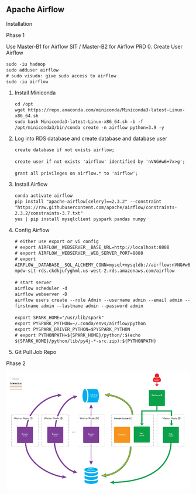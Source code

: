 ## Apache Airflow

Installation

Phase 1

Use Master-B1 for Airflow SIT / Master-B2 for Airflow PRD
0. Create User Airflow
   ```
   sudo -iu hadoop
   sudo adduser airflow
   # sudo visudo: give sudo access to airflow
   sudo -iu airflow
   ```
1. Install Miniconda

    ```
   cd /opt
   wget https://repo.anaconda.com/miniconda/Miniconda3-latest-Linux-x86_64.sh
   sudo bash Miniconda3-latest-Linux-x86_64.sh -b -f
   /opt/miniconda3/bin/conda create -n airflow python=3.9 -y
   
    ```

2. Log into RDS database and create database and database user

   ```
   create database if not exists airflow;

   create user if not exists 'airflow' identified by 'nVNG#w6+7x>g';

   grant all privileges on airflow.* to 'airflow';
   ```


3. Install Airflow
   ```
   conda activate airflow
   pip install "apache-airflow[celery]==2.3.2" --constraint "https://raw.githubusercontent.com/apache/airflow/constraints-2.3.2/constraints-3.7.txt"
   yes | pip install mysqlclient pyspark pandas numpy
   ```

4. Config Airflow
   ```
   # either use export or vi config
   # export AIRFLOW__WEBSERVER__BASE_URL=http://localhost:8888
   # export AIRFLOW__WEBSERVER__WEB_SERVER_PORT=8888
   # export AIRFLOW__DATABASE__SQL_ALCHEMY_CONN=mysql+mysqldb://airflow:nVNG#w6+7x>g@app-mpdw-sit-rds.ckdkjufyghml.us-west-2.rds.amazonaws.com/airflow
   
   # start server   
   airflow scheduler -d
   airflow webserver -D
   airflow users create --role Admin --username admin --email admin --firstname admin --lastname admin --password admin
   
   export SPARK_HOME="/usr/lib/spark"
   export PYSPARK_PYTHON=~/.conda/envs/airflow/python
   export PYSPARK_DRIVER_PYTHON=$PYSPARK_PYTHON
   # export PYTHONPATH=${SPARK_HOME}/python/:$(echo ${SPARK_HOME}/python/lib/py4j-*-src.zip):${PYTHONPATH}
   ```
5. Git Pull Job Repo









Phase 2

![img](img/airflow.png)
